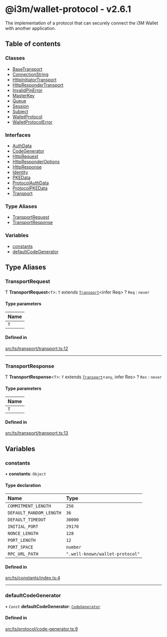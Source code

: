 # @i3m/wallet-protocol - v2.6.1

The implementation of a protocol that can securely connect the i3M Wallet with another application.

## Table of contents

### Classes

- [BaseTransport](classes/BaseTransport.md)
- [ConnectionString](classes/ConnectionString.md)
- [HttpInitiatorTransport](classes/HttpInitiatorTransport.md)
- [HttpResponderTransport](classes/HttpResponderTransport.md)
- [InvalidPinError](classes/InvalidPinError.md)
- [MasterKey](classes/MasterKey.md)
- [Queue](classes/Queue.md)
- [Session](classes/Session.md)
- [Subject](classes/Subject.md)
- [WalletProtocol](classes/WalletProtocol.md)
- [WalletProtocolError](classes/WalletProtocolError.md)

### Interfaces

- [AuthData](interfaces/AuthData.md)
- [CodeGenerator](interfaces/CodeGenerator.md)
- [HttpRequest](interfaces/HttpRequest.md)
- [HttpResponderOptions](interfaces/HttpResponderOptions.md)
- [HttpResponse](interfaces/HttpResponse.md)
- [Identity](interfaces/Identity.md)
- [PKEData](interfaces/PKEData.md)
- [ProtocolAuthData](interfaces/ProtocolAuthData.md)
- [ProtocolPKEData](interfaces/ProtocolPKEData.md)
- [Transport](interfaces/Transport.md)

### Type Aliases

- [TransportRequest](API.md#transportrequest)
- [TransportResponse](API.md#transportresponse)

### Variables

- [constants](API.md#constants)
- [defaultCodeGenerator](API.md#defaultcodegenerator)

## Type Aliases

### TransportRequest

Ƭ **TransportRequest**<`T`\>: `T` extends [`Transport`](interfaces/Transport.md)<infer Req\> ? `Req` : `never`

#### Type parameters

| Name |
| :------ |
| `T` |

#### Defined in

[src/ts/transport/transport.ts:12](https://gitlab.com/i3-market/code/wp3/t3.2/i3m-wallet-monorepo/-/blob/578e6321/packages/wallet-protocol/src/ts/transport/transport.ts#L12)

___

### TransportResponse

Ƭ **TransportResponse**<`T`\>: `T` extends [`Transport`](interfaces/Transport.md)<`any`, infer Res\> ? `Res` : `never`

#### Type parameters

| Name |
| :------ |
| `T` |

#### Defined in

[src/ts/transport/transport.ts:13](https://gitlab.com/i3-market/code/wp3/t3.2/i3m-wallet-monorepo/-/blob/578e6321/packages/wallet-protocol/src/ts/transport/transport.ts#L13)

## Variables

### constants

• **constants**: `Object`

#### Type declaration

| Name | Type |
| :------ | :------ |
| `COMMITMENT_LENGTH` | ``256`` |
| `DEFAULT_RANDOM_LENGTH` | ``36`` |
| `DEFAULT_TIMEOUT` | ``30000`` |
| `INITIAL_PORT` | ``29170`` |
| `NONCE_LENGTH` | ``128`` |
| `PORT_LENGTH` | ``12`` |
| `PORT_SPACE` | `number` |
| `RPC_URL_PATH` | ``".well-known/wallet-protocol"`` |

#### Defined in

[src/ts/constants/index.ts:4](https://gitlab.com/i3-market/code/wp3/t3.2/i3m-wallet-monorepo/-/blob/578e6321/packages/wallet-protocol/src/ts/constants/index.ts#L4)

___

### defaultCodeGenerator

• `Const` **defaultCodeGenerator**: [`CodeGenerator`](interfaces/CodeGenerator.md)

#### Defined in

[src/ts/protocol/code-generator.ts:9](https://gitlab.com/i3-market/code/wp3/t3.2/i3m-wallet-monorepo/-/blob/578e6321/packages/wallet-protocol/src/ts/protocol/code-generator.ts#L9)
